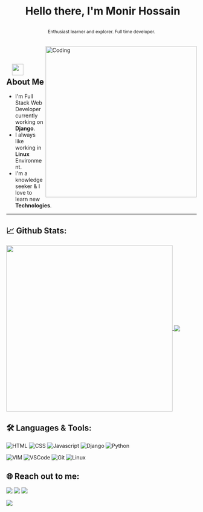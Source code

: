 
# <p align="center">️ **Hello there, I'm Monir Hossain** </p>
<p align="center">️<small>Enthusiast learner and explorer. Full time developer.</small></p>

<p align="center">
<!--
<a href="https://github.com/rafathossain/rafathossain/blob/master/LICENCE">
<img alt="Licence" src="https://img.shields.io/github/license/rafathossain/rafathossain?color=brightgreen&label=LICENCE&logo=MIT"/>
</a>
<img alt="Last Commit" src="https://img.shields.io/github/last-commit/rafathossain/rafathossain?logo=markdown&label=LAST+UPDATE&color=29bf12&style=flat">
-->
</p>
</br>
<img align="right" alt="Coding" width="400" src="https://media.giphy.com/media/Y4ak9Ki2GZCbJxAnJD/giphy.gif">
</br>

## &nbsp; &nbsp;<img src="https://media.giphy.com/media/WUlplcMpOCEmTGBtBW/giphy.gif" width="30"> **About Me**

- I'm Full Stack Web Developer currently working on **Django**.
- I always like working in **Linux** Environment.
- I'm a knowledge seeker & I love to learn new **Technologies**.

---

## 📈 **Github Stats:**

<a href="https://github.com/pi3o1416">
<img width="440" align="center" src="https://github-readme-stats.vercel.app/api?username=pi3o1416&show_icons=true&include_all_commits=true&theme=blue-green&count_private=true">
</a>
<a href="https://github.com/pi3o1416/github-readme-stats">
<img align="center" src="https://github-readme-stats.anuraghazra1.vercel.app/api/top-langs/?username=pi3o1416&layout=compact&theme=blue-green" />
</a>

</br>

## 🛠️ **Languages & Tools:**

![HTML](https://img.shields.io/badge/html%20-%23E34F26.svg?&style=for-the-badge&logo=html5&logoColor=white)
![CSS](https://img.shields.io/badge/css%20-%231572B6.svg?&style=for-the-badge&logo=css3&logoColor=white)
![Javascript](https://img.shields.io/badge/-Javascript-ffb400?style=for-the-badge&logo=javascript&logoColor=ffff3f)
![Django](https://img.shields.io/badge/-Django-blue?style=for-the-badge&logo=django)
![Python](https://img.shields.io/badge/-Python-green?&style=for-the-badge&logo=python&ogoColor=white)

![VIM](https://img.shields.io/badge/-Pycharm-019733?style=for-the-)
![VSCode](https://img.shields.io/badge/-vscode-007ACC?style=for-the-badge&logo=visual-studio-code)
![Git](https://img.shields.io/badge/git%20-%23F05032.svg?&style=for-the-badge&logo=git&logoColor=white)
![Linux](https://img.shields.io/badge/-linux-FCC624?style=for-the-badge&logo=linux&logoColor=black)

## 🌐 **Reach out to me:** ️

[<img src="https://img.shields.io/badge/LinkedIn-Monir%20Hossain-informational?style=for-the-badge&labelColor=black&logo=linkedin&logoColor=0077b5&&color=0077b5"/>][linkedin]
[<img src="https://img.shields.io/badge/Gmail-mmonir.m.29@gmail.com-informational?style=for-the-badge&labelColor=black&logoColor=d14836&logo=gmail&color=d14836"/>][gmail]
[<img src="https://img.shields.io/badge/Github-Monir%20Hossain-informational?style=for-the-badge&labelColor=black&logo=github&color=7d88e6"/>][github]

[<img src="https://img.shields.io/badge/Stackoverflow-Monir%20Hossain-informational?style=for-the-badge&labelColor=black&logo=stackoverflow&logoColor=FF9900&&color=FF9900"/>][stackoverflow]

<!-- Links of Definitions -->

[linkedin]: https://www.linkedin.com/in/pi3o1416
[gmail]: mailto:mmonir.m.29@gmail.com "Lets connect through email"
[github]: https://github.com/pi3o1416
[stackoverflow]: https://stackoverflow.com/users/20164364/pi3o1416
